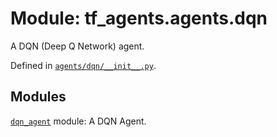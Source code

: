 <div itemscope itemtype="http://developers.google.com/ReferenceObject">
<meta itemprop="name" content="tf_agents.agents.dqn" />
<meta itemprop="path" content="Stable" />
</div>

# Module: tf_agents.agents.dqn

A DQN (Deep Q Network) agent.



Defined in [`agents/dqn/__init__.py`](https://github.com/tensorflow/agents/tree/master/tf_agents/agents/dqn/__init__.py).

<!-- Placeholder for "Used in" -->


## Modules

[`dqn_agent`](../../tf_agents/agents/dqn/dqn_agent.md) module: A DQN Agent.

